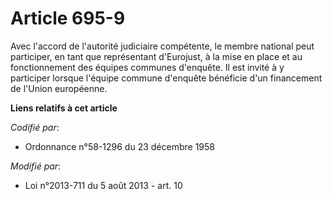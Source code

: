 # Article 695-9

Avec l'accord de l'autorité judiciaire compétente, le membre national peut participer, en tant que représentant d'Eurojust, à
la mise en place et au fonctionnement des équipes communes d'enquête. Il est invité à y participer lorsque l'équipe commune
d'enquête bénéficie d'un financement de l'Union européenne.

**Liens relatifs à cet article**

_Codifié par_:

  - Ordonnance n°58-1296 du 23 décembre 1958

_Modifié par_:

  - Loi n°2013-711 du 5 août 2013 - art. 10
